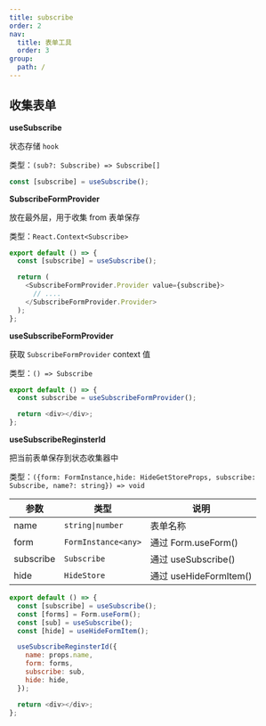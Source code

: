 ```yaml
---
title: subscribe
order: 2
nav:
  title: 表单工具
  order: 3
group:
  path: /
---
```


## 收集表单

**useSubscribe**

状态存储 `hook`

类型：`(sub?: Subscribe) => Subscribe[]`

```ts
const [subscribe] = useSubscribe();
```

**SubscribeFormProvider**

放在最外层，用于收集 from 表单保存

类型：`React.Context<Subscribe>`

```js
export default () => {
  const [subscribe] = useSubscribe();

  return (
    <SubscribeFormProvider.Provider value={subscribe}>
      // ....
    </SubscribeFormProvider.Provider>
  );
};
```

**useSubscribeFormProvider**

获取 `SubscribeFormProvider` context 值

类型：`() => Subscribe`

```js
export default () => {
  const subscribe = useSubscribeFormProvider();

  return <div></div>;
};
```

**useSubscribeReginsterId**

把当前表单保存到状态收集器中

类型：`({form: FormInstance,hide: HideGetStoreProps, subscribe: Subscribe, name?: string}) => void`

| 参数      | 类型                | 说明                   |
| --------- | ------------------- | ---------------------- |
| name      | `string\|number`    | 表单名称               |
| form      | `FormInstance<any>` | 通过 Form.useForm()    |
| subscribe | `Subscribe`         | 通过 useSubscribe()    |
| hide      | `HideStore`         | 通过 useHideFormItem() |

```js
export default () => {
  const [subscribe] = useSubscribe();
  const [forms] = Form.useForm();
  const [sub] = useSubscribe();
  const [hide] = useHideFormItem();

  useSubscribeReginsterId({
    name: props.name,
    form: forms,
    subscribe: sub,
    hide: hide,
  });

  return <div></div>;
};
```
